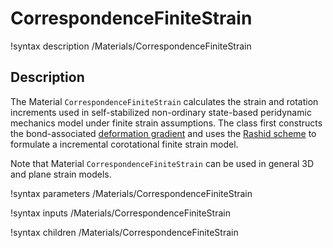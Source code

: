 
# CorrespondenceFiniteStrain

!syntax description /Materials/CorrespondenceFiniteStrain

## Description

The Material `CorrespondenceFiniteStrain` calculates the strain and rotation increments used in self-stabilized non-ordinary state-based peridynamic mechanics model under finite strain assumptions. The class first constructs the bond-associated [deformation gradient](peridynamics/DeformationGradients.md) and uses the [Rashid scheme](http://onlinelibrary.wiley.com/doi/10.1002/nme.1620362302/abstract) to formulate a incremental corotational finite strain model.

Note that Material `CorrespondenceFiniteStrain` can be used in general 3D and plane strain models.

!syntax parameters /Materials/CorrespondenceFiniteStrain

!syntax inputs /Materials/CorrespondenceFiniteStrain

!syntax children /Materials/CorrespondenceFiniteStrain
